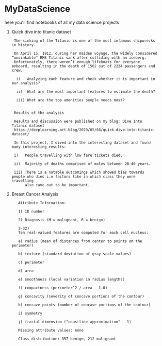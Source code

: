 # MyDataScience
here you'll find notebooks of all my data science projects 

1. Quick dive into titanic dataset
  
        The sinking of the Titanic is one of the most infamous shipwrecks in history.

        On April 15, 1912, during her maiden voyage, the widely considered “unsinkable” RMS Titanic sank after colliding with an iceberg. 
        Unfortunately, there weren’t enough lifeboats for everyone onboard, resulting in the death of 1502 out of 2224 passengers and crew.

         i)   Analyzing each feature and check whether it is important in our analysis?

         ii)  What are the most important features to estimate the death?

         iii) What are the top amenities people needs most?


        Results of the analysis

        Results and discussion were published on my blog: Dive Into Titanic dataset
        https://deeplearning.art.blog/2020/05/08/quick-dive-into-titanic-dataset/

        In this project, I dived into the interesting dataset and found many interesting results:

        i)   People travelling with low fare tickets died.
        
        ii)  Majority of deaths comprised of males between 20-40 years.
        
        iii) There is a notable outcomings which showed bias towards people who died i.e factors like in which class they were travelling 
             also came out to be important.


2. Breast Cancer Analysis
          
          Attribute Information:

          1) ID number

          2) Diagnosis (M = malignant, B = benign)

          3-32)
          Ten real-valued features are computed for each cell nucleus:

          a) radius (mean of distances from center to points on the perimeter)

          b) texture (standard deviation of gray-scale values)

          c) perimeter

          d) area

          e) smoothness (local variation in radius lengths)

          f) compactness (perimeter^2 / area - 1.0)

          g) concavity (severity of concave portions of the contour)

          h) concave points (number of concave portions of the contour)

          i) symmetry

          j) fractal dimension ("coastline approximation" - 1)

          Missing attribute values: none

          Class distribution: 357 benign, 212 malignant
